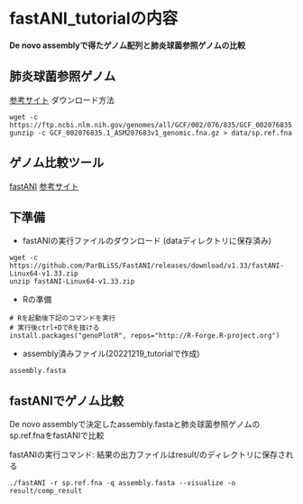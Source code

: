 # fastANI_tutorialの内容
**De novo assemblyで得たゲノム配列と肺炎球菌参照ゲノムの比較**  

## 肺炎球菌参照ゲノム
[参考サイト](https://www.ncbi.nlm.nih.gov/genome/176)
ダウンロード方法
```
wget -c https://ftp.ncbi.nlm.nih.gov/genomes/all/GCF/002/076/835/GCF_002076835.1_ASM207683v1/GCF_002076835.1_ASM207683v1_genomic.fna.gz
gunzip -c GCF_002076835.1_ASM207683v1_genomic.fna.gz > data/sp.ref.fna
```

## ゲノム比較ツール
[fastANI](https://github.com/ParBLiSS/FastANI)
[参考サイト](https://kazumaxneo.hatenablog.com/entry/2018/09/14/141442)

## 下準備
- fastANIの実行ファイルのダウンロード (dataディレクトリに保存済み)
```
wget -c https://github.com/ParBLiSS/FastANI/releases/download/v1.33/fastANI-Linux64-v1.33.zip
unzip fastANI-Linux64-v1.33.zip
```
- Rの準備
```
# Rを起動後下記のコマンドを実行
# 実行後ctrl+DでRを抜ける
install.packages("genoPlotR", repos="http://R-Forge.R-project.org")

```
- assembly済みファイル(20221219_tutorialで作成)  
```
assembly.fasta
```

## fastANIでゲノム比較  
De novo assemblyで決定したassembly.fastaと肺炎球菌参照ゲノムのsp.ref.fnaをfastANIで比較

fastANIの実行コマンド: 結果の出力ファイルはresult/のディレクトリに保存される  
```
./fastANI -r sp.ref.fna -q assembly.fasta --visualize -o result/comp_result
```
